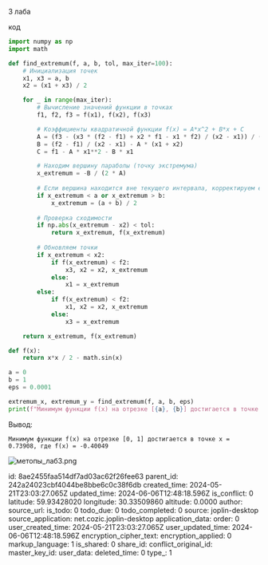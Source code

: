3 лаба

код

```python
import numpy as np
import math

def find_extremum(f, a, b, tol, max_iter=100):
    # Инициализация точек
    x1, x3 = a, b
    x2 = (x1 + x3) / 2

    for _ in range(max_iter):
        # Вычисление значений функции в точках
        f1, f2, f3 = f(x1), f(x2), f(x3)

        # Коэффициенты квадратичной функции f(x) = A*x^2 + B*x + C
        A = (f3 - (x3 * (f2 - f1) + x2 * f1 - x1 * f2) / (x2 - x1)) / (x3 * (x3 - x1) * (x3 - x2))
        B = (f2 - f1) / (x2 - x1) - A * (x1 + x2)
        C = f1 - A * x1**2 - B * x1

        # Находим вершину параболы (точку экстремума)
        x_extremum = -B / (2 * A)
        
        # Если вершина находится вне текущего интервала, корректируем ее
        if x_extremum < a or x_extremum > b:
            x_extremum = (a + b) / 2
        
        # Проверка сходимости
        if np.abs(x_extremum - x2) < tol:
            return x_extremum, f(x_extremum)
        
        # Обновляем точки
        if x_extremum < x2:
            if f(x_extremum) < f2:
                x3, x2 = x2, x_extremum
            else:
                x1 = x_extremum
        else:
            if f(x_extremum) < f2:
                x1, x2 = x2, x_extremum
            else:
                x3 = x_extremum

    return x_extremum, f(x_extremum)

def f(x):
    return x*x / 2 - math.sin(x)

a = 0
b = 1
eps = 0.0001

extremum_x, extremum_y = find_extremum(f, a, b, eps)
print(f"Минимум функции f(x) на отрезке [{a}, {b}] достигается в точке x = {extremum_x:.5f}, где f(x) = {extremum_y:.5f}\n\n")
```

Вывод:
```
Минимум функции f(x) на отрезке [0, 1] достигается в точке x = 0.73908, где f(x) = -0.40049
```



![метопы_лаб3.png](:/bb3134f4a52b40fda1d779a4b4818e0a)



id: 8ae2455faa514df7ad03ac62f26fee63
parent_id: 242a24023cbf4044be8bbe6c0c38f6db
created_time: 2024-05-21T23:03:27.065Z
updated_time: 2024-06-06T12:48:18.596Z
is_conflict: 0
latitude: 59.93428020
longitude: 30.33509860
altitude: 0.0000
author: 
source_url: 
is_todo: 0
todo_due: 0
todo_completed: 0
source: joplin-desktop
source_application: net.cozic.joplin-desktop
application_data: 
order: 0
user_created_time: 2024-05-21T23:03:27.065Z
user_updated_time: 2024-06-06T12:48:18.596Z
encryption_cipher_text: 
encryption_applied: 0
markup_language: 1
is_shared: 0
share_id: 
conflict_original_id: 
master_key_id: 
user_data: 
deleted_time: 0
type_: 1